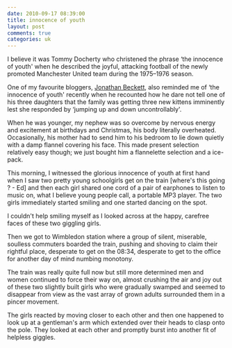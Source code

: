 ```yaml
---
date: 2010-09-17 08:39:00
title: innocence of youth
layout: post
comments: true
categories: uk
---
```

I believe it was Tommy Docherty who christened the phrase ‘the innocence
of youth' when he described the joyful, attacking football of the newly
promoted Manchester United team during the 1975–1976 season.

One of my favourite bloggers, [Jonathan Beckett][], also reminded me of
‘the innocence of youth' recently when he recounted how he dare not tell
one of his three daughters that the family was getting three new kittens
imminently lest she responded by ‘jumping up and down uncontrollably'.

When he was younger, my nephew was so overcome by nervous energy and
excitement at birthdays and Christmas, his body literally overheated.
Occasionally, his mother had to send him to his bedroom to lie down
quietly with a damp flannel covering his face. This made present
selection relatively easy though; we just bought him a flannelette
selection and a ice-pack.

This morning, I witnessed the glorious innocence of youth at first hand
when I saw two pretty young schoolgirls get on the train [where's this
going ? - Ed] and then each girl shared one cord of a pair of earphones
to listen to music on, what I believe young people call, a portable MP3
player. The two girls immediately started smiling and one started
dancing on the spot.

I couldn't help smiling myself as I looked across at the happy, carefree
faces of these two giggling girls.

Then we got to Wimbledon station where a group of silent, miserable,
soulless commuters boarded the train, pushing and shoving to claim their
rightful place, desperate to get on the 08:34, desperate to get to the
office for another day of mind numbing monotony.

The train was really quite full now but still more determined men and
women continued to force their way on, almost crushing the air and joy
out of these two slightly built girls who were gradually swamped and
seemed to disappear from view as the vast array of grown adults
surrounded them in a pincer movement.

The girls reacted by moving closer to each other and then one happened
to look up at a gentleman's arm which extended over their heads to clasp
onto the pole. They looked at each other and promptly burst into another
fit of helpless giggles.

[Jonathan Beckett]: http://cheeseandbeans.wordpress.com/
